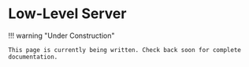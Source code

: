 # Low-Level Server

!!! warning "Under Construction"

    This page is currently being written. Check back soon for complete documentation.
